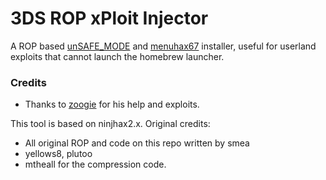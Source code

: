 3DS ROP xPloit Injector
=======

A ROP based [unSAFE_MODE](https://github.com/zoogie/unSAFE_MODE) and [menuhax67](https://github.com/zoogie/menuhax67) installer, useful for userland exploits that cannot launch the homebrew launcher.

### Credits

- Thanks to [zoogie](https://github.com/zoogie) for his help and exploits.

This tool is based on ninjhax2.x. Original credits:
- All original ROP and code on this repo written by smea
- yellows8, plutoo
- mtheall for the compression code.
